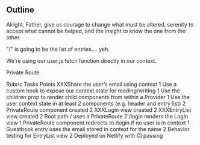 ## Outline

Alright, Father, give us courage to change what must be altered, serenity to accept what cannot be helped, and the insight to know the one from the other.

"/" is going to be the list of entries.... yeh.

We're using our user.js fetch function directly in our context.

Private Route

Rubric
Tasks Points
XXXShare the user’s email using context 1
Use a custom hook to expose our context state for reading/writing 1
Use the children prop to render child components from within a Provider 1
Use the user context state in at least 2 components (e.g. header and entry list) 2
PrivateRoute component created 2
XXXLogin view created 2
XXXEntryList view created 2
Root path / uses a PrivateRoute 2
/login renders the Login view 1
PrivateRoute component redirects to /login if no user is in context 1
Guestbook entry uses the email stored in context for the name 2
Behavior testing for EntryList view 2
Deployed on Netlify with CI passing
